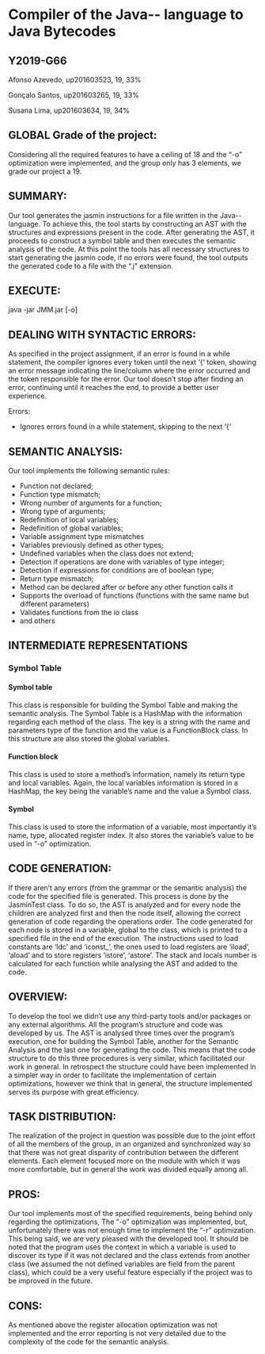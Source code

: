 # Compiler of the Java-- language to Java Bytecodes

## Y2019-G66

Afonso Azevedo, up201603523, 19, 33%

Gonçalo Santos, up201603265, 19, 33%

Susana Lima, up201603634, 19, 34%


## GLOBAL Grade of the project: 

Considering all the required features to have a ceiling of 18 and the “-o” optimization were implemented, and the group only has 3 elements, we grade our project a 19.

## SUMMARY:
Our tool generates the jasmin instructions for a file written in the Java-- language. To achieve this, the tool starts by constructing an AST with the structures and expressions present in the code. After generating the AST, it proceeds to construct a symbol table and then executes the semantic analysis of the code. At this point the tools has all necessary structures to start generating the jasmin code, if no errors were found, the tool outputs the generated code to a file with the “.j” extension.

## EXECUTE: 
java -jar JMM.jar [-o] <fileName>

## DEALING WITH SYNTACTIC ERRORS: 

As specified in the project assignment, if an error is found in a while statement, the compiler ignores every token until the next ‘{‘ token, showing an error message indicating the line/column where the error occurred and the token responsible for the error. Our tool doesn’t stop after finding an error, continuing until it reaches the end, to provide a better user experience.

Errors:
 - Ignores errors found in a while statement, skipping to the next ‘{‘

## SEMANTIC ANALYSIS:

Our tool implements the following semantic rules:

- Function not declared;
- Function type mismatch;
- Wrong number of arguments for a function;
- Wrong type of arguments;
- Redefinition of local variables;
- Redefinition of global variables;
- Variable assignment type mismatches
- Variables previously defined as other types;
- Undefined variables when the class does not extend;
- Detection if operations are done with variables of type integer;
- Detection if expressions for conditions are of boolean type;
- Return type mismatch;
- Method can be declared after or before any other function calls it
- Supports the overload of functions (functions with the same name but different parameters)
- Validates functions from the io class
- and others


## INTERMEDIATE REPRESENTATIONS 

### Symbol Table

#### Symbol table

This class is responsible for building the Symbol Table and making the semantic analysis. The Symbol Table is a HashMap with the information regarding each method of the class. The key is a string with the name and parameters type of the function and the value is a FunctionBlock class. In this structure are also stored the global variables.

#### Function block

This class is used to store a method’s information, namely its return type and local variables. Again, the local variables information is stored in a HashMap, the key being the variable’s name and the value a Symbol class.

#### Symbol

This class is used to store the information of a variable, most importantly it’s name, type, allocated register index. It also stores the variable’s value to be used in “-o” optimization.


## CODE GENERATION:

If there aren’t any errors (from the grammar or the semantic analysis) the code for the specified file is generated. This process is done by the JasminTest class. To do so, the AST is analyzed and for every node the children are analyzed first and then the node itself, allowing the correct generation of code regarding the operations order. The code generated for each node is stored in a variable, global to the class, which is printed to a specified file in the end of the execution. The instructions used to load constants are ‘ldc’ and ‘iconst_’, the ones used to load registers are ‘iload’, ‘aload’ and to store registers ‘istore’, ‘astore’. The stack and locals number is calculated for each function while analysing the AST and added to the code.


## OVERVIEW: 

To develop the tool we didn’t use any third-party tools and/or packages or any external algorithms. All the program’s structure and code was developed by us. The AST is analysed three times over the program’s execution, one for building the Symbol Table, another for the Semantic Analysis and the last one for generating the code. This means that the code structure to do this three procedures is very similar, which facilitated our work in general. In retrospect the structure could have been implemented in a simpler way in order to facilitate the implementation of certain optimizations, however we think that in general, the structure implemented serves its purpose with great efficiency.

## TASK DISTRIBUTION:

The realization of the project in question was possible due to the joint effort of all the members of the group, in an organized and synchronized way so that there was not great disparity of contribution between the different elements. Each element focused more on the module with which it was more comfortable, but in general the work was divided equally among all.

## PROS: 

Our tool implements most of the specified requirements, being behind only regarding the optimizations, The “-o” optimization was implemented, but, unfortunately there was not enough time to implement the “-r” optimization. This being said, we are very pleased with the developed tool. It should be noted that the program uses the context in which a variable is used to discover its type if it was not declared and the class extends from another class (we assumed the not defined variables are field from the parent class), which could be a very useful feature especially if the project was to be improved in the future.

 
## CONS: 

As mentioned above the register allocation optimization was not implemented and the error reporting is not very detailed due to the complexity of the code for the semantic analysis.

